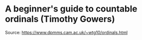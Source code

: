 # A beginner's guide to countable ordinals (Timothy Gowers)

Source: <https://www.dpmms.cam.ac.uk/~wtg10/ordinals.html>

